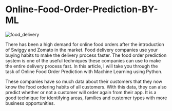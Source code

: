# Online-Food-Order-Prediction-BY-ML
![food_delivery](https://github.com/user-attachments/assets/13adeb3b-edd0-49f2-948e-19e7dee65a5f)


There has been a high demand for online food orders after the introduction of Swiggy and Zomato in the market. Food delivery companies use your buying habits to make the delivery process faster. The food order prediction system is one of the useful techniques these companies can use to make the entire delivery process fast. In this article, I will take you through the task of Online Food Order Prediction with Machine Learning using Python.

These companies have so much data about their customers that they now know the food ordering habits of all customers. With this data, they can also predict whether or not a customer will order again from their app. It is a good technique for identifying areas, families and customer types with more business opportunities.
